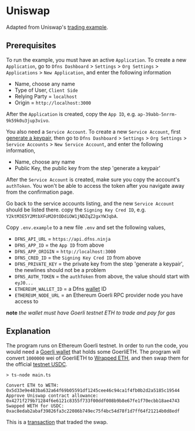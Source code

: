 # Uniswap

Adapted from Uniswap's [trading example](https://github.com/Uniswap/examples/blob/main/v3-sdk/trading/src/libs/trading.ts).

## Prerequisites

To run the example, you must have an active `Application`. To create a new `Application`, go to `Dfns Dashboard` > `Settings` > `Org Settings` > `Applications` > `New Application`, and enter the following information

- Name, choose any name
- Type of User, `Client Side`
- Relying Party = `localhost`
- Origin = `http://localhost:3000`

After the `Application` is created, copy the `App ID`, e.g. `ap-39abb-5nrrm-9k59k0u3jup3vivo`.

You also need a `Service Account`. To create a new `Service Account`, first [generate a keypair](https://docs.dfns.co/dfns-docs/advanced-topics/authentication/credentials/generate-a-key-pair), then go to `Dfns Dashboard` > `Settings` > `Org Settings` > `Service Accounts` > `New Service Account`, and enter the following information,

- Name, choose any name
- Public Key, the public key from the step 'generate a keypair'

After the `Service Account` is created, make sure you copy the account's `authToken`. You won't be able to access the token after you navigate away from the confirmation page.

Go back to the service accounts listing, and the new `Service Account` should be listed there. copy the `Signing Key Cred ID`, e.g. `Y2ktM3E5Y2MtbXFoM20tODdiOW1jNDZqZ2gxYWJqbA`.

Copy `.env.example` to a new file `.env` and set the following values,

- `DFNS_API_URL` = `https://api.dfns.ninja`
- `DFNS_APP_ID` = the `App ID` from above
- `DFNS_APP_ORIGIN` = `http://localhost:3000`
- `DFNS_CRED_ID` = the `Signing Key Cred ID` from above
- `DFNS_PRIVATE_KEY` = the private key from the step 'generate a keypair', the newlines should not be a problem
- `DFNS_AUTH_TOKEN` = the `authToken` from above, the value should start with `eyJ0...`
- `ETHEREUM_WALLET_ID` = a Dfns [wallet](https://docs.dfns.co/dfns-docs/api-docs/beta-wallets-api-and-nfts/create-wallet) ID
- `ETHEREUM_NODE_URL` = an Ethereum Goerli RPC provider node you have access to

**note** _the wallet must have Goerli testnet ETH to trade and pay for gas_

## Explanation

The program runs on Ethereum Goerli testnet. In order to run the code, you would need a [Goerli wallet](https://goerli.etherscan.io/address/0x1c19c099870c478f074b3b27e0d04b38d3379d27) that holds some GoerliETH. The program will convert `1000000` wei of GoerliETH to [Wrapped ETH](https://goerli.etherscan.io/token/0xb4fbf271143f4fbf7b91a5ded31805e42b2208d6), and then swap them for the official [testnet USDC](https://goerli.etherscan.io/token/0x07865c6e87b9f70255377e024ace6630c1eaa37f).

```shell
> ts-node main.ts

Convert ETH to WETH: 0x5d33e9e483ba632a64f69b05591df1245cee46c94ca1f4fb0b2d2a5185c19544
Approve Uniswap contract allowance: 0x4271f279b71284f6e6121c8355f733f00ddf008b9b8e67fe1f70ecbb18ae4743
Swapped WETH for USDC: 0xac8edab2abaf39826fa3c22086b749ec75f4bc54d78f1d7ff64f21214b0d8edf
```

This is a [transaction](https://goerli.etherscan.io/tx/0xac8edab2abaf39826fa3c22086b749ec75f4bc54d78f1d7ff64f21214b0d8edf) that traded the swap.
